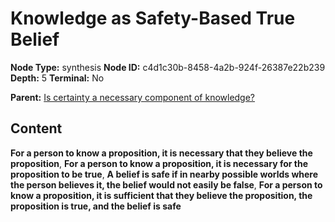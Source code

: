 # Knowledge as Safety-Based True Belief

**Node Type:** synthesis
**Node ID:** c4d1c30b-8458-4a2b-924f-26387e22b239
**Depth:** 5
**Terminal:** No

**Parent:** [Is certainty a necessary component of knowledge?](is-certainty-a-necessary-component-of-knowledge-antithesis-4bc6ce8e-f31f-4f29-9415-dbceef14e048.md)

## Content

**For a person to know a proposition, it is necessary that they believe the proposition**, **For a person to know a proposition, it is necessary for the proposition to be true**, **A belief is safe if in nearby possible worlds where the person believes it, the belief would not easily be false**, **For a person to know a proposition, it is sufficient that they believe the proposition, the proposition is true, and the belief is safe**
